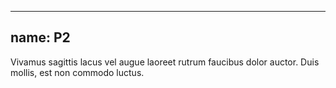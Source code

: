 
---
name: P2
---
<p class="p-2">Vivamus sagittis lacus vel augue laoreet rutrum faucibus dolor auctor. Duis mollis, est non commodo luctus.</p>
